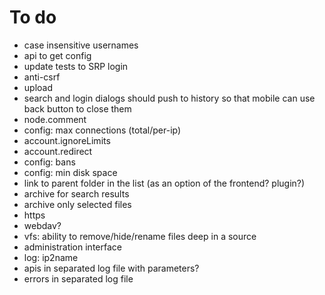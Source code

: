 # To do
- case insensitive usernames
- api to get config
- update tests to SRP login
- anti-csrf
- upload
- search and login dialogs should push to history so that mobile can use back button to close them
- node.comment
- config: max connections (total/per-ip)
- account.ignoreLimits
- account.redirect
- config: bans
- config: min disk space
- link to parent folder in the list (as an option of the frontend? plugin?)
- archive for search results
- archive only selected files
- https
- webdav?
- vfs: ability to remove/hide/rename files deep in a source
- administration interface
- log: ip2name
- apis in separated log file with parameters?
- errors in separated log file
